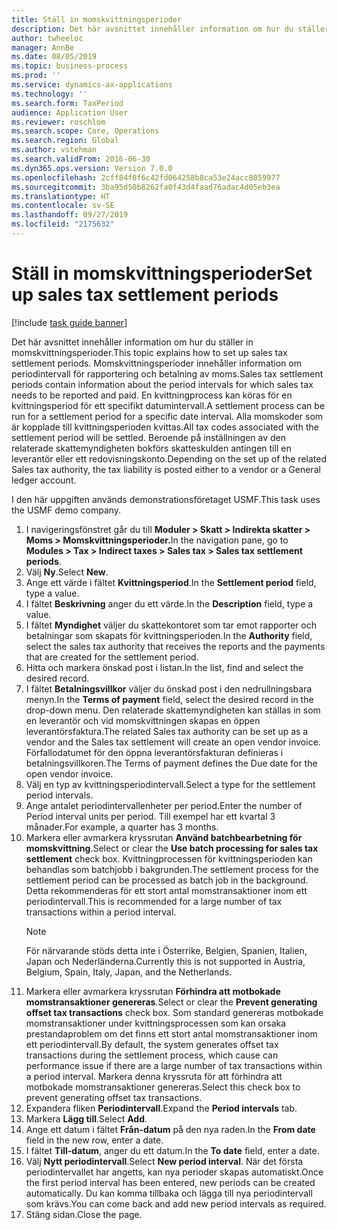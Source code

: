 ```yaml
---
title: Ställ in momskvittningsperioder
description: Det här avsnittet innehåller information om hur du ställer in momskvittningsperioder i Dynamics 365 Finance.
author: twheeloc
manager: AnnBe
ms.date: 08/05/2019
ms.topic: business-process
ms.prod: ''
ms.service: dynamics-ax-applications
ms.technology: ''
ms.search.form: TaxPeriod
audience: Application User
ms.reviewer: roschlom
ms.search.scope: Core, Operations
ms.search.region: Global
ms.author: vstehman
ms.search.validFrom: 2016-06-30
ms.dyn365.ops.version: Version 7.0.0
ms.openlocfilehash: 2cff84f8f6c42fd064258b8ca53e24acc8059977
ms.sourcegitcommit: 3ba95d50b8262fa0f43d4faad76adac4d05eb3ea
ms.translationtype: HT
ms.contentlocale: sv-SE
ms.lasthandoff: 09/27/2019
ms.locfileid: "2175632"
---
```

# <a name="set-up-sales-tax-settlement-periods"></a><span data-ttu-id="8db55-103">Ställ in momskvittningsperioder</span><span class="sxs-lookup"><span data-stu-id="8db55-103">Set up sales tax settlement periods</span></span>

[!include [task guide banner](../../includes/task-guide-banner.md)]

<span data-ttu-id="8db55-104">Det här avsnittet innehåller information om hur du ställer in momskvittningsperioder.</span><span class="sxs-lookup"><span data-stu-id="8db55-104">This topic explains how to set up sales tax settlement periods.</span></span> <span data-ttu-id="8db55-105">Momskvittningsperioder innehåller information om periodintervall för rapportering och betalning av moms.</span><span class="sxs-lookup"><span data-stu-id="8db55-105">Sales tax settlement periods contain information about the period intervals for which sales tax needs to be reported and paid.</span></span> <span data-ttu-id="8db55-106">En kvittningprocess kan köras för en kvittningsperiod för ett specifikt datumintervall.</span><span class="sxs-lookup"><span data-stu-id="8db55-106">A settlement process can be run for a settlement period for a specific date interval.</span></span> <span data-ttu-id="8db55-107">Alla momskoder som är kopplade till kvittningsperioden kvittas.</span><span class="sxs-lookup"><span data-stu-id="8db55-107">All tax codes associated with the settlement period will be settled.</span></span> <span data-ttu-id="8db55-108">Beroende på inställningen av den relaterade skattemyndigheten bokförs skatteskulden antingen till en leverantör eller ett redovisningskonto.</span><span class="sxs-lookup"><span data-stu-id="8db55-108">Depending on the set up of the related Sales tax authority, the tax liability is posted either to a vendor or a General ledger account.</span></span>

<span data-ttu-id="8db55-109">I den här uppgiften används demonstrationsföretaget USMF.</span><span class="sxs-lookup"><span data-stu-id="8db55-109">This task uses the USMF demo company.</span></span>

1. <span data-ttu-id="8db55-110">I navigeringsfönstret går du till **Moduler > Skatt > Indirekta skatter > Moms > Momskvittningsperioder.**</span><span class="sxs-lookup"><span data-stu-id="8db55-110">In the navigation pane, go to **Modules > Tax > Indirect taxes > Sales tax > Sales tax settlement periods**.</span></span>
2. <span data-ttu-id="8db55-111">Välj **Ny**.</span><span class="sxs-lookup"><span data-stu-id="8db55-111">Select **New**.</span></span>
3. <span data-ttu-id="8db55-112">Ange ett värde i fältet **Kvittningsperiod**.</span><span class="sxs-lookup"><span data-stu-id="8db55-112">In the **Settlement period** field, type a value.</span></span>
4. <span data-ttu-id="8db55-113">I fältet **Beskrivning** anger du ett värde.</span><span class="sxs-lookup"><span data-stu-id="8db55-113">In the **Description** field, type a value.</span></span>
5. <span data-ttu-id="8db55-114">I fältet **Myndighet** väljer du skattekontoret som tar emot rapporter och betalningar som skapats för kvittningsperioden.</span><span class="sxs-lookup"><span data-stu-id="8db55-114">In the **Authority** field, select the sales tax authority that receives the reports and the payments that are created for the settlement period.</span></span>
6. <span data-ttu-id="8db55-115">Hitta och markera önskad post i listan.</span><span class="sxs-lookup"><span data-stu-id="8db55-115">In the list, find and select the desired record.</span></span>
7. <span data-ttu-id="8db55-116">I fältet **Betalningsvillkor** väljer du önskad post i den nedrullningsbara menyn.</span><span class="sxs-lookup"><span data-stu-id="8db55-116">In the **Terms of payment** field, select the desired record in the drop-down menu.</span></span> <span data-ttu-id="8db55-117">Den relaterade skattemyndigheten kan ställas in som en leverantör och vid momskvittningen skapas en öppen leverantörsfaktura.</span><span class="sxs-lookup"><span data-stu-id="8db55-117">The related Sales tax authority can be set up as a vendor and the Sales tax settlement will create an open vendor invoice.</span></span> <span data-ttu-id="8db55-118">Förfallodatumet för den öppna leverantörsfakturan definieras i betalningsvillkoren.</span><span class="sxs-lookup"><span data-stu-id="8db55-118">The Terms of payment defines the Due date for the open vendor invoice.</span></span>  
8. <span data-ttu-id="8db55-119">Välj en typ av kvittningsperiodintervall.</span><span class="sxs-lookup"><span data-stu-id="8db55-119">Select a type for the settlement period intervals.</span></span>
9. <span data-ttu-id="8db55-120">Ange antalet periodintervallenheter per period.</span><span class="sxs-lookup"><span data-stu-id="8db55-120">Enter the number of Period interval units per period.</span></span> <span data-ttu-id="8db55-121">Till exempel har ett kvartal 3 månader.</span><span class="sxs-lookup"><span data-stu-id="8db55-121">For example, a quarter has 3 months.</span></span>
10. <span data-ttu-id="8db55-122">Markera eller avmarkera kryssrutan **Använd batchbearbetning för momskvittning**.</span><span class="sxs-lookup"><span data-stu-id="8db55-122">Select or clear the **Use batch processing for sales tax settlement** check box.</span></span> <span data-ttu-id="8db55-123">Kvittningprocessen för kvittningsperioden kan behandlas som batchjobb i bakgrunden.</span><span class="sxs-lookup"><span data-stu-id="8db55-123">The settlement process for the settlement period can be processed as batch job in the background.</span></span> <span data-ttu-id="8db55-124">Detta rekommenderas för ett stort antal momstransaktioner inom ett periodintervall.</span><span class="sxs-lookup"><span data-stu-id="8db55-124">This is recommended for a large number of tax transactions within a period interval.</span></span>  
    > [!NOTE]
    > <span data-ttu-id="8db55-125">För närvarande stöds detta inte i Österrike, Belgien, Spanien, Italien, Japan och Nederländerna.</span><span class="sxs-lookup"><span data-stu-id="8db55-125">Currently this is not supported in Austria, Belgium, Spain, Italy, Japan, and the Netherlands.</span></span>
11. <span data-ttu-id="8db55-126">Markera eller avmarkera kryssrutan **Förhindra att motbokade momstransaktioner genereras**.</span><span class="sxs-lookup"><span data-stu-id="8db55-126">Select or clear the **Prevent generating offset tax transactions** check box.</span></span> <span data-ttu-id="8db55-127">Som standard genereras motbokade momstransaktioner under kvittningsprocessen som kan orsaka prestandaproblem om det finns ett stort antal momstransaktioner inom ett periodintervall.</span><span class="sxs-lookup"><span data-stu-id="8db55-127">By default, the system generates offset tax transactions during the settlement process, which cause can performance issue if there are a large number of tax transactions within a period interval.</span></span> <span data-ttu-id="8db55-128">Markera denna kryssruta för att förhindra att motbokade momstransaktioner genereras.</span><span class="sxs-lookup"><span data-stu-id="8db55-128">Select this check box to prevent generating offset tax transactions.</span></span>
12. <span data-ttu-id="8db55-129">Expandera fliken **Periodintervall**.</span><span class="sxs-lookup"><span data-stu-id="8db55-129">Expand the **Period intervals** tab.</span></span>
13. <span data-ttu-id="8db55-130">Markera **Lägg till**.</span><span class="sxs-lookup"><span data-stu-id="8db55-130">Select **Add**.</span></span>
14. <span data-ttu-id="8db55-131">Ange ett datum i fältet **Från-datum** på den nya raden.</span><span class="sxs-lookup"><span data-stu-id="8db55-131">In the **From date** field in the new row, enter a date.</span></span>
15. <span data-ttu-id="8db55-132">I fältet **Till-datum**, anger du ett datum.</span><span class="sxs-lookup"><span data-stu-id="8db55-132">In the **To date** field, enter a date.</span></span>
16. <span data-ttu-id="8db55-133">Välj **Nytt periodintervall**.</span><span class="sxs-lookup"><span data-stu-id="8db55-133">Select **New period interval**.</span></span> <span data-ttu-id="8db55-134">När det första periodintervallet har angetts, kan nya perioder skapas automatiskt.</span><span class="sxs-lookup"><span data-stu-id="8db55-134">Once the first period interval has been entered, new periods can be created automatically.</span></span> <span data-ttu-id="8db55-135">Du kan komma tillbaka och lägga till nya periodintervall som krävs.</span><span class="sxs-lookup"><span data-stu-id="8db55-135">You can come back and add new period intervals as required.</span></span>  
17. <span data-ttu-id="8db55-136">Stäng sidan.</span><span class="sxs-lookup"><span data-stu-id="8db55-136">Close the page.</span></span>

